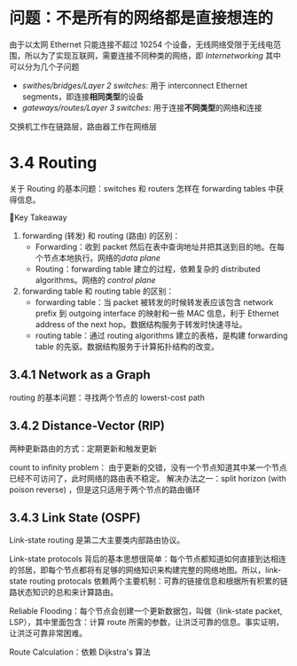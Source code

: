 # 问题：不是所有的网络都是直接想连的

由于以太网 Ethernet 只能连接不超过 10254 个设备，无线网络受限于无线电范围，所以为了实现互联网，需要连接不同种类的网络，即 *Internetworking* 
其中可以分为几个子问题
- *swithes/bridges/Layer 2 switches*: 用于 interconnect Ethernet segments，即连接**相同类型**的设备
- *gateways/routes/Layer 3 switches*: 用于连接**不同类型**的网络和连接

交换机工作在链路层，路由器工作在网络层

# 3.4 Routing

关于 Routing 的基本问题：switches 和 routers 怎样在 forwarding tables 中获得信息。

🔑Key Takeaway

1. forwarding (转发) 和 routing (路由) 的区别：
	- Forwarding：收到 packet 然后在表中查询地址并把其送到目的地。在每个节点本地执行。网络的*data plane*
	- Routing：forwarding table 建立的过程，依赖复杂的 distributed algorithms。网络的 *control plane*
2. forwarding table 和 routing table 的区别：
	- forwarding table：当 packet 被转发的时候转发表应该包含 network prefix 到 outgoing interface 的映射和一些 MAC 信息，利于 Ethernet address of the next hop。数据结构服务于转发时快速寻址。
	- routing table：通过 routing algorithms 建立的表格，是构建 forwarding table 的先驱。数据结构服务于计算拓扑结构的改变。

## 3.4.1 Network as a Graph

routing 的基本问题：寻找两个节点的 lowerst-cost path

## 3.4.2 Distance-Vector (RIP) 

两种更新路由的方式：定期更新和触发更新

count to infinity problem：
由于更新的交错，没有一个节点知道其中某一个节点已经不可访问了，此时网络的路由表不稳定。
解决办法之一：split horizon (with poison reverse) ，但是这只适用于两个节点的路由循环

## 3.4.3 Link State (OSPF)

Link-state routing 是第二大主要类内部路由协议。

Link-state protocols 背后的基本思想很简单：每个节点都知道如何直接到达相连的邻居，即每个节点都将有足够的网络知识来构建完整的网络地图。所以，link-state routing protocals 依赖两个主要机制：可靠的链接信息和根据所有积累的链路状态知识的总和来计算路由。

Reliable Flooding：每个节点会创建一个更新数据包，叫做（link-state packet, LSP），其中里面包含：计算 route 所需的参数，让洪泛可靠的信息。事实证明，让洪泛可靠非常困难。

Route Calculation：依赖 Dijkstra's 算法












